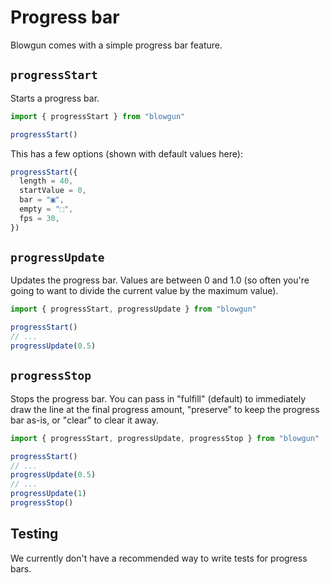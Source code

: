 # Progress bar

Blowgun comes with a simple progress bar feature.

## `progressStart`

Starts a progress bar.

```ts
import { progressStart } from "blowgun"

progressStart()
```

This has a few options (shown with default values here):

```ts
progressStart({
  length = 40,
  startValue = 0,
  bar = "▣",
  empty = "⬚",
  fps = 30,
})
```

## `progressUpdate`

Updates the progress bar. Values are between 0 and 1.0 (so often you're going to want to divide the current value by the maximum value).

```ts
import { progressStart, progressUpdate } from "blowgun"

progressStart()
// ...
progressUpdate(0.5)
```

## `progressStop`

Stops the progress bar. You can pass in "fulfill" (default) to immediately draw the line at the final progress amount, "preserve" to keep the progress bar as-is, or "clear" to clear it away.

```ts
import { progressStart, progressUpdate, progressStop } from "blowgun"

progressStart()
// ...
progressUpdate(0.5)
// ...
progressUpdate(1)
progressStop()
```

## Testing

We currently don't have a recommended way to write tests for progress bars.
